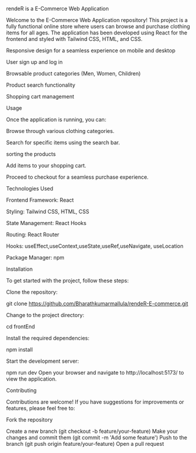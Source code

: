 rendeR is a E-Commerce Web Application

Welcome to the E-Commerce Web Application repository! This project is a fully functional online store where users can browse and purchase clothing items for all ages. The application has been developed using React for the frontend and styled with Tailwind CSS, HTML, and CSS.

Responsive design for a seamless experience on mobile and desktop

User sign up and log in

Browsable product categories (Men, Women, Children)

Product search functionality

Shopping cart management

Usage

Once the application is running, you can:

Browse through various clothing categories.

Search for specific items using the search bar.

sorting the products

Add items to your shopping cart.

Proceed to checkout for a seamless purchase experience.

Technologies Used

Frontend Framework: React

Styling: Tailwind CSS, HTML, CSS

State Management: React Hooks

Routing: React Router

Hooks: useEffect,useContext,useState,useRef,useNavigate, useLocation

Package Manager: npm

Installation

To get started with the project, follow these steps:

Clone the repository:

git clone https://github.com/Bharathkumarmallula/rendeR-E-commerce.git

Change to the project directory:

cd frontEnd

Install the required dependencies:

npm install

Start the development server:

npm run dev
Open your browser and navigate to http://localhost:5173/ to view the application.

Contributing

Contributions are welcome! If you have suggestions for improvements or features, please feel free to:

Fork the repository

Create a new branch (git checkout -b feature/your-feature) Make your changes and commit them (git commit -m 'Add some feature') Push to the branch (git push origin feature/your-feature) Open a pull request
